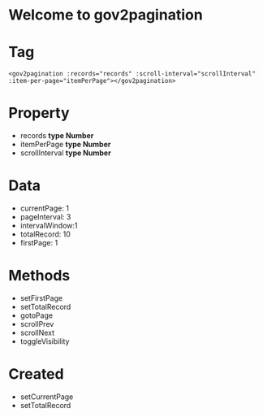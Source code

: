 # Welcome to gov2pagination

# Tag
```
<gov2pagination :records="records" :scroll-interval="scrollInterval" :item-per-page="itemPerPage"></gov2pagination> 
```
# Property
- records **type Number** 
- itemPerPage **type Number** 
- scrollInterval **type Number** 

# Data
- currentPage: 1
- pageInterval: 3
- intervalWindow:1
- totalRecord: 10
- firstPage: 1

# Methods
- setFirstPage
- setTotalRecord
- gotoPage
- scrollPrev
- scrollNext
- toggleVisibility

# Created
- setCurrentPage
- setTotalRecord
